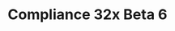 ---
layout: post
title: Compliance 32x Beta 6
permalink: /compliance32x/B6
header-img: https://database.faithfulpack.net/images/website/posts/32x/B6.jpg

long_text: |
  A shipwreck awaits you with a new beta as its treasure – just make sure not to get strangled by the drowned! Beyond that, this update brings multiple changes and additions like logs and the spooky phantom. Thanks to our great contributors for making this possible!
  <br><br>
  Enjoy, and let us know what you think.

main_changelog: changelogs/compliance32

download:
  - Java - 1.16.5 (GitHub):
    - https://github.com/Faithful-Resource-Pack/Faithful-Java-32x/releases/download/beta-6/Compliance-32x-Java-Beta-6.zip
  - Java - 1.16.5 (CurseForge):
    - https://www.curseforge.com/minecraft/texture-packs/faithful-32x/download/3274045
  - Bedrock - 1.16.220 (GitHub):
    - https://github.com/Faithful-Resource-Pack/Faithful-Bedrock-32x/releases/download/beta-6/Compliance-32x-Bedrock-Beta-6.mcpack
---